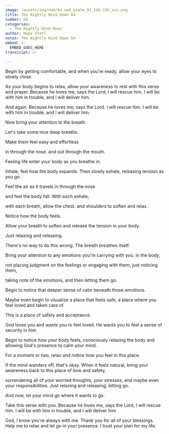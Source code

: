 ```yaml
---
image: /assets/img/nwd/64_nwd_psalm_91_14b-15b_niv.png
title: The Nightly Wind Down 64
number: 64
categories:
  - The Nightly Wind Down
author: Hope Staff
notes: The Nightly Wind Down 64
embed: >-
  EMBED_GOES_HERE
transcript: >-
  
---
```

Begin by getting comfortable, and when you're ready, allow your eyes to slowly close.

As your body begins to relax, allow your awareness to rest with this verse and prayer. Because he loves me, says the Lord, I will rescue him. I will be with him in trouble, and I will deliver him.

And again. Because he loves me, says the Lord. I will rescue him. I will be with him in trouble, and I will deliver him.

Now bring your attention to the breath.

Let's take some nice deep breaths.

Make them feel easy and effortless

in through the nose. and out through the mouth.

Feeling life enter your body as you breathe in.

Inhale, feel how the body expands. Then slowly exhale, releasing tension as you go.

Feel the air as it travels in through the nose

and feel the body fall. With each exhale,

with each breath, allow the chest. and shoulders to soften and relax.

Notice how the body feels.

Allow your breath to soften and release the tension in your body.

Just relaxing and releasing.

There's no way to do this wrong. The breath breathes itself.

Bring your attention to any emotions you're carrying with you. in the body,

not placing judgment on the feelings or engaging with them, just noticing them,

taking note of the emotions, and then letting them go.

Begin to notice that deeper sense of calm beneath those emotions.

Maybe even begin to visualize a place that feels safe, a place where you feel loved and taken care of.

This is a place of safety and acceptance.

God loves you and wants you to feel loved. He wants you to feel a sense of security in him.

Begin to notice how your body feels, consciously relaxing the body and allowing God's presence to calm your mind.

For a moment or two, relax and notice how you feel in this place.

If the mind wanders off, that's okay. When it feels natural, bring your awareness back to this place of love and safety,

surrendering all of your worried thoughts, your stresses, and maybe even your responsibilities. Just relaxing and releasing, letting go.

And now, let your mind go where it wants to go.

Take this verse with you. Because he loves me, says the Lord, I will rescue him. I will be with him in trouble, and I will deliver him

God, I know you're always with me. Thank you for all of your blessings. Help me to relax and let go in your presence. I trust your plan for my life.

